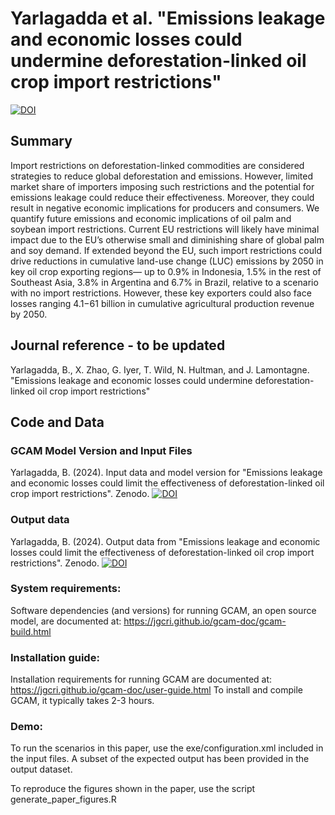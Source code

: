 
# Yarlagadda et al. "Emissions leakage and economic losses could undermine deforestation-linked oil crop import restrictions"
[![DOI](https://zenodo.org/badge/DOI/10.5281/zenodo.14679830.svg)](https://doi.org/10.5281/zenodo.14679830)


## Summary
Import restrictions on deforestation-linked commodities are considered strategies to reduce global deforestation and emissions. However, limited market share of importers imposing such restrictions and the potential for emissions leakage could reduce their effectiveness. Moreover, they could result in negative economic implications for producers and consumers. We quantify future emissions and economic implications of oil palm and soybean import restrictions. Current EU restrictions will likely have minimal impact due to the EU’s otherwise small and diminishing share of global palm and soy demand. If extended beyond the EU, such import restrictions could drive reductions in cumulative land-use change (LUC) emissions by 2050 in key oil crop exporting regions— up to 0.9% in Indonesia, 1.5% in the rest of Southeast Asia, 3.8% in Argentina and 6.7% in Brazil, relative to a scenario with no import restrictions. However, these key exporters could also face losses ranging $4.1-$61 billion in cumulative agricultural production revenue by 2050.

## Journal reference - to be updated
Yarlagadda, B., X. Zhao, G. Iyer, T. Wild, N. Hultman, and J. Lamontagne. "Emissions leakage and economic losses could undermine deforestation-linked oil crop import restrictions"

## Code and Data
### GCAM Model Version and Input Files
Yarlagadda, B. (2024). Input data and model version for "Emissions leakage and economic losses could limit the effectiveness of deforestation-linked oil crop import restrictions". Zenodo.
[![DOI](https://zenodo.org/badge/DOI/10.5281/zenodo.10840364.svg)](https://doi.org/10.5281/zenodo.10840364)

### Output data
Yarlagadda, B. (2024). Output data from "Emissions leakage and economic losses could limit the effectiveness of deforestation-linked oil crop import restrictions". Zenodo.
[![DOI](https://zenodo.org/badge/DOI/10.5281/zenodo.10849930.svg)](https://doi.org/10.5281/zenodo.10849930)

### System requirements:
Software dependencies (and versions) for running GCAM, an open source model, are documented at: 
https://jgcri.github.io/gcam-doc/gcam-build.html

### Installation guide:
Installation requirements for running GCAM are documented at:
https://jgcri.github.io/gcam-doc/user-guide.html
To install and compile GCAM, it typically takes 2-3 hours.

### Demo:
To run the scenarios in this paper, use the exe/configuration.xml included in the input files.
A subset of the expected output has been provided in the output dataset.

To reproduce the figures shown in the paper, use the script generate_paper_figures.R
